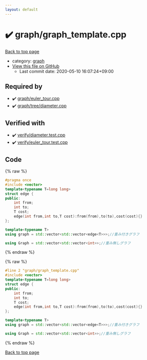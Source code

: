 ```yaml
---
layout: default
---
```


<!-- mathjax config similar to math.stackexchange -->
<script type="text/javascript" async
  src="https://cdnjs.cloudflare.com/ajax/libs/mathjax/2.7.5/MathJax.js?config=TeX-MML-AM_CHTML">
</script>
<script type="text/x-mathjax-config">
  MathJax.Hub.Config({
    TeX: { equationNumbers: { autoNumber: "AMS" }},
    tex2jax: {
      inlineMath: [ ['$','$'] ],
      processEscapes: true
    },
    "HTML-CSS": { matchFontHeight: false },
    displayAlign: "left",
    displayIndent: "2em"
  });
</script>

<script type="text/javascript" src="https://cdnjs.cloudflare.com/ajax/libs/jquery/3.4.1/jquery.min.js"></script>
<script src="https://cdn.jsdelivr.net/npm/jquery-balloon-js@1.1.2/jquery.balloon.min.js" integrity="sha256-ZEYs9VrgAeNuPvs15E39OsyOJaIkXEEt10fzxJ20+2I=" crossorigin="anonymous"></script>
<script type="text/javascript" src="../../assets/js/copy-button.js"></script>
<link rel="stylesheet" href="../../assets/css/copy-button.css" />


# :heavy_check_mark: graph/graph_template.cpp

<a href="../../index.html">Back to top page</a>

* category: <a href="../../index.html#f8b0b924ebd7046dbfa85a856e4682c8">graph</a>
* <a href="{{ site.github.repository_url }}/blob/master/graph/graph_template.cpp">View this file on GitHub</a>
    - Last commit date: 2020-05-10 16:07:24+09:00




## Required by

* :heavy_check_mark: <a href="euler_tour.cpp.html">graph/euler_tour.cpp</a>
* :heavy_check_mark: <a href="tree/diameter.cpp.html">graph/tree/diameter.cpp</a>


## Verified with

* :heavy_check_mark: <a href="../../verify/verify/diameter.test.cpp.html">verify/diameter.test.cpp</a>
* :heavy_check_mark: <a href="../../verify/verify/euler_tour.test.cpp.html">verify/euler_tour.test.cpp</a>


## Code

<a id="unbundled"></a>
{% raw %}
```cpp
#pragma once
#include <vector>
template<typename T=long long>
struct edge {
public:
    int from;
    int to;
    T cost;
    edge(int from,int to,T cost):from(from),to(to),cost(cost){}
};

template<typename T>
using graph = std::vector<std::vector<edge<T>>>;//重み付きグラフ

using Graph = std::vector<std::vector<int>>;//重み無しグラフ
```
{% endraw %}

<a id="bundled"></a>
{% raw %}
```cpp
#line 2 "graph/graph_template.cpp"
#include <vector>
template<typename T=long long>
struct edge {
public:
    int from;
    int to;
    T cost;
    edge(int from,int to,T cost):from(from),to(to),cost(cost){}
};

template<typename T>
using graph = std::vector<std::vector<edge<T>>>;//重み付きグラフ

using Graph = std::vector<std::vector<int>>;//重み無しグラフ

```
{% endraw %}

<a href="../../index.html">Back to top page</a>


